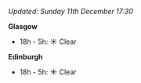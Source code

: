 *Updated: Sunday 11th December 17:30*

**Glasgow**

* 18h - 5h: :sunny: Clear

**Edinburgh**

* 18h - 5h: :sunny: Clear
